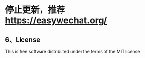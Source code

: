 # 停止更新，推荐 https://easywechat.org/

## 6、License
This is free software distributed under the terms of the MIT license
